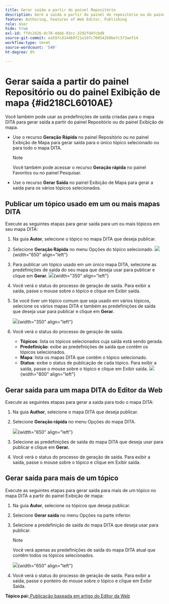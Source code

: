 ```yaml
---
title: Gerar saída a partir do painel Repositório
description: Gere a saída a partir do painel do repositório ou do painel Exibição do mapa no AEM Guides. Saiba como publicar um tópico usado em um ou mais mapas DITA ou gerar saída para vários tópicos.
feature: Authoring, Features of Web Editor, Publishing
role: User
hide: true
exl-id: ffdc2426-dc78-4deb-93cc-3292fd4fcbd8
source-git-commit: ea597cd14469f21e197c700542b9be7c373aef14
workflow-type: tm+mt
source-wordcount: '540'
ht-degree: 0%

---
```


# Gerar saída a partir do painel Repositório ou do painel Exibição de mapa {#id218CL6010AE}

Você também pode usar as predefinições de saída criadas para o mapa DITA para gerar saída a partir do painel Repositório ou do painel Exibição de mapa.

- Use o recurso **Geração Rápida** no painel Repositório ou no painel Exibição de Mapa para gerar saída para o único tópico selecionado ou para todo o mapa DITA.

  >[!NOTE]
  >
  > Você também pode acessar o recurso **Geração rápida** no painel Favoritos ou no painel Pesquisar.

- Use o recurso **Gerar Saída** no painel Exibição de Mapa para gerar a saída para os vários tópicos selecionados.

## Publicar um tópico usado em um ou mais mapas DITA

Execute as seguintes etapas para gerar saída para um ou mais tópicos em seu mapa DITA:

1. Na guia **Autor**, selecione o tópico no mapa DITA que deseja publicar.

1. Selecione **Geração Rápida** no menu Opções do tópico selecionado.
   ![](images/select-topic-options-menu_cs.png){width="650" align="left"}

1. Para publicar um tópico usado em um único mapa DITA, selecione as predefinições de saída do seu mapa que deseja usar para publicar e clique em **Gerar**.
   ![](images/select-preset_cs.png){width="350" align="left"}

1. Você verá o status do processo de geração de saída. Para exibir a saída, passe o mouse sobre o tópico e clique em Exibir saída.

1. Se você tiver um tópico comum que seja usado em vários tópicos, selecione os vários mapas DITA e também as predefinições de saída que deseja usar para publicar e clique em **Gerar.**

   ![](images/select-preset-multiple-maps_cs.png){width="350" align="left"}

1. Você verá o status do processo de geração de saída.

   - **Tópicos**: lista os tópicos selecionados cuja saída está sendo gerada.
   - **Predefinição**: exibe as predefinições de saída que contêm os tópicos selecionados.
   - **Mapa**: lista os mapas DITA que contêm o tópico selecionado.
   - **Status**: exibe o status de publicação de cada tópico.
Para exibir a saída, passe o mouse sobre o tópico e clique em Exibir saída.
     ![](images/output-multiple-maps_cs.png){width="800" align="left"}


## Gerar saída para um mapa DITA do Editor da Web

Execute as seguintes etapas para gerar a saída para todo o mapa DITA:

1. Na guia **Author**, selecione o mapa DITA que deseja publicar.

1. Selecione **Geração rápida** no menu Opções do mapa DITA.

   ![](images/select-map-options-menu_cs.png){width="650" align="left"}

1. Selecione as predefinições de saída do mapa DITA que deseja usar para publicar e clique em **Gerar.**

1. Você verá o status do processo de geração de saída. Para exibir a saída, passe o mouse sobre o tópico e clique em Exibir saída.


## Gerar saída para mais de um tópico

Execute as seguintes etapas para gerar saída para mais de um tópico no mapa DITA a partir do painel Exibição de mapa:

1. Na guia **Autor**, selecione os tópicos que deseja publicar.

1. Selecione **Gerar saída** no menu Opções na parte inferior.

1. Selecione a predefinição de saída do mapa DITA que deseja usar para publicar.

   >[!NOTE]
   >
   > Você verá apenas as predefinições de saída do mapa DITA atual que contêm todos os tópicos selecionados.

   ![](images/generate-output-multiple-topics_cs.png){width="650" align="left"}

1. Você verá o status do processo de geração de saída. Para exibir a saída, passe o ponteiro do mouse sobre o tópico e clique em Exibir Saída.


**Tópico pai:**&#x200B;[&#x200B; Publicação baseada em artigo do Editor da Web](web-editor-article-publishing.md)
